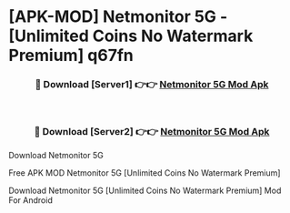 # [APK-MOD] Netmonitor  5G - [Unlimited Coins No Watermark Premium] q67fn



<div align="center">
<h3>🔴 Download [Server1] 👉👉 <a href="https://momento.my/?title=Netmonitor__5G">Netmonitor  5G Mod Apk</a></h3><br>

<h3>🔴 Download [Server2] 👉👉 <a href="https://momento.my/?title=Netmonitor__5G">Netmonitor  5G Mod Apk</a></h3>
</div>



Download Netmonitor  5G 

Free APK MOD Netmonitor  5G [Unlimited Coins No Watermark Premium]

Download Netmonitor  5G [Unlimited Coins No Watermark Premium] Mod For Android
